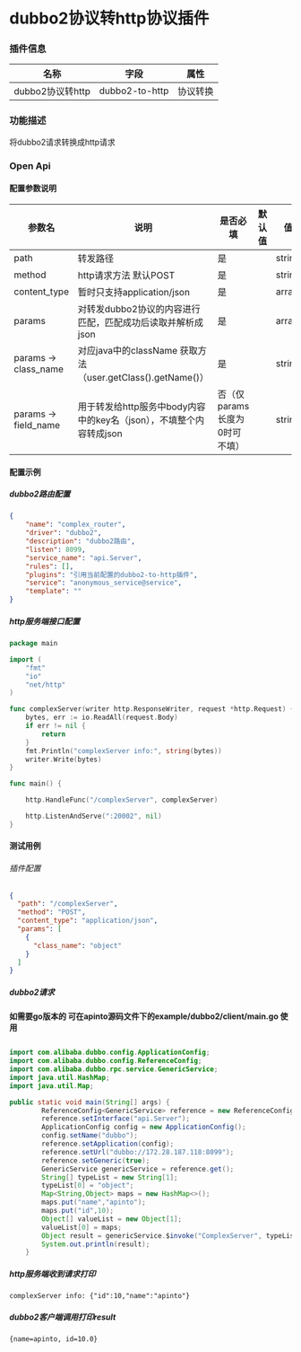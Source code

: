 # dubbo2协议转http协议插件

### 插件信息

| 名称       | 字段                           | 属性   |
| ---------- |------------------------------|------|
| dubbo2协议转http | dubbo2-to-http | 协议转换 |

### 功能描述

将dubbo2请求转换成http请求

### Open Api

#### 配置参数说明

| 参数名                                | 说明                                                  | 是否必填               | 默认值 | 值可能性         |
|------------------------------------|-----------------------------------------------------|--------------------| ------ |--------------|
| path                            | 转发路径                                                | 是                  |        | string       |
| method                             | http请求方法 默认POST                                     | 是                  |        | string       |
| content_type                         | 暂时只支持application/json                               | 是                  |        | array_object |
| params                         | 对转发dubbo2协议的内容进行匹配，匹配成功后读取并解析成json             | 是                  |        | array_object |
| params -> class_name     | 对应java中的className   获取方法（user.getClass().getName()） | 是                  |        | string       |
| params -> field_name   | 用于转发给http服务中body内容中的key名（json），不填整个内容转成json         | 否（仅params长度为0时可不填） |        | string       |

#### 配置示例

##### dubbo2路由配置
```json
{
	"name": "complex_router",
	"driver": "dubbo2",
	"description": "dubbo2路由",
	"listen": 8099,
	"service_name": "api.Server",
	"rules": [],
    "plugins": "引用当前配置的dubbo2-to-http插件",
	"service": "anonymous_service@service",
	"template": ""
}
```
##### http服务端接口配置

```go
package main

import (
	"fmt"
	"io"
	"net/http"
)

func complexServer(writer http.ResponseWriter, request *http.Request) {
	bytes, err := io.ReadAll(request.Body)
	if err != nil {
		return
	}
	fmt.Println("complexServer info:", string(bytes))
	writer.Write(bytes)
}

func main() {

	http.HandleFunc("/complexServer", complexServer)

	http.ListenAndServe(":20002", nil)
}
```

#### 测试用例

###### 插件配置

```json
{
  "path": "/complexServer",
  "method": "POST",
  "content_type": "application/json",
  "params": [
    {
      "class_name": "object"
    }
  ]
}
```
##### dubbo2请求

**如需要go版本的 可在apinto源码文件下的example/dubbo2/client/main.go 使用**
```java

import com.alibaba.dubbo.config.ApplicationConfig;
import com.alibaba.dubbo.config.ReferenceConfig;
import com.alibaba.dubbo.rpc.service.GenericService;
import java.util.HashMap;
import java.util.Map;

public static void main(String[] args) {
        ReferenceConfig<GenericService> reference = new ReferenceConfig<GenericService>();
        reference.setInterface("api.Server");
        ApplicationConfig config = new ApplicationConfig();
        config.setName("dubbo");
        reference.setApplication(config);
        reference.setUrl("dubbo://172.28.187.118:8099");
        reference.setGeneric(true);
        GenericService genericService = reference.get();
        String[] typeList = new String[1];
        typeList[0] = "object";
        Map<String,Object> maps = new HashMap<>();
        maps.put("name","apinto");
        maps.put("id",10);
        Object[] valueList = new Object[1];
        valueList[0] = maps;
        Object result = genericService.$invoke("ComplexServer", typeList, valueList);
        System.out.println(result);
    }
```
##### http服务端收到请求打印
```text
complexServer info: {"id":10,"name":"apinto"}
```

##### dubbo2客户端调用打印result
```text
{name=apinto, id=10.0}
```
